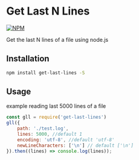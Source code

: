 # Get Last N Lines

[![NPM](https://nodei.co/npm/get-last-lines.png?compact=true)](https://nodei.co/npm/get-last-lines/)

Get the last N lines of a file using node.js

## Installation

``` bash
npm install get-last-lines -S
```

## Usage

example reading last 5000 lines of a file
``` javascript
const gll = require('get-last-lines')
gll({
	path: './test.log',
	lines: 5000, //default 1
	encoding: 'utf-8', //default 'utf-8'
	newLineCharacters: ['\n'] // default ['\n']
}).then((lines) => console.log(lines));
```


